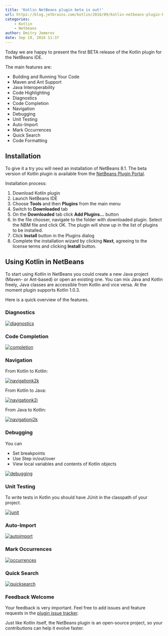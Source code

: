 ```yaml
---
title: 'Kotlin NetBeans plugin beta is out!'
url: https://blog.jetbrains.com/kotlin/2016/09/kotlin-netbeans-plugin-beta-is-out/
categories:
    - Kotlin
    - Netbeans
author: Dmitry Jemerov
date: Sep 19, 2016 11:37
---
```

Today we are happy to present the first BETA release of the Kotlin plugin for the NetBeans IDE.

The main features are:

* Building and Running Your Code
* Maven and Ant Support
* Java Interoperability
* Code Highlighting
* Diagnostics
* Code Completion
* Navigation
* Debugging
* Unit Testing
* Auto-Import
* Mark Occurrences
* Quick Search
* Code Formatting

## Installation

To give it a try you will need an installation of NetBeans 8.1. The beta version of Kotlin plugin is available from the [NetBeans Plugin Portal](http://plugins.netbeans.org/plugin/68590/kotlin).

Installation process:

1. Download Kotlin plugin
2. Launch NetBeans IDE
3. Choose **Tools** and then **Plugins** from the main menu
4. Switch to **Downloaded** tab
5. On the **Downloaded** tab click **Add Plugins...** button
6. In the file chooser, navigate to the folder with downloaded plugin. Select the NBM file and click OK. The plugin will show up in the list of plugins to be installed.
7. Click **Install** button in the Plugins dialog
8. Complete the installation wizard by clicking **Next**, agreeing to the license terms and clicking **Install** button.

## Using Kotlin in NetBeans

To start using Kotlin in NetBeans you could create a new Java project (Maven- or Ant-based) or open an existing one. You can mix Java and Kotlin freely, Java classes are accessible from Kotlin and vice versa. At the moment plugin supports Kotlin 1.0.3.

Here is a quick overview of the features.

### Diagnostics

[![diagnostics](https://i0.wp.com/blog.jetbrains.com/kotlin/files/2016/09/diagnostics.png?zoom=1.5&resize=640%2C224&ssl=1)](https://i0.wp.com/blog.jetbrains.com/kotlin/files/2016/09/diagnostics.png?ssl=1)

### Code Completion

[![completion](https://i1.wp.com/blog.jetbrains.com/kotlin/files/2016/09/completion.png?zoom=1.5&resize=640%2C297&ssl=1)](https://i1.wp.com/blog.jetbrains.com/kotlin/files/2016/09/completion.png?ssl=1)

### Navigation

From Kotlin to Kotlin:

[![navigationk2k](https://i0.wp.com/blog.jetbrains.com/kotlin/files/2016/09/navigationK2K.png?zoom=1.5&resize=640%2C160&ssl=1)](https://i0.wp.com/blog.jetbrains.com/kotlin/files/2016/09/navigationK2K.png?ssl=1)

From Kotlin to Java:

[![navigationk2j](https://i2.wp.com/blog.jetbrains.com/kotlin/files/2016/09/navigationK2J.png?zoom=1.5&resize=640%2C214&ssl=1)](https://i2.wp.com/blog.jetbrains.com/kotlin/files/2016/09/navigationK2J.png?ssl=1)

From Java to Kotlin:

[![navigationj2k](https://i2.wp.com/blog.jetbrains.com/kotlin/files/2016/09/navigationJ2K.png?zoom=1.5&resize=640%2C213&ssl=1)](https://i2.wp.com/blog.jetbrains.com/kotlin/files/2016/09/navigationJ2K.png?ssl=1)

### Debugging

You can

* Set breakpoints
* Use Step in/out/over
* View local variables and contents of Kotlin objects

[![debugging](https://i2.wp.com/blog.jetbrains.com/kotlin/files/2016/09/debugging.png?zoom=1.5&resize=640%2C486&ssl=1)](https://i2.wp.com/blog.jetbrains.com/kotlin/files/2016/09/debugging.png?ssl=1)

### Unit Testing

To write tests in Kotlin you should have JUnit in the classpath of your project.

[![junit](https://i0.wp.com/blog.jetbrains.com/kotlin/files/2016/09/junit.png?zoom=1.5&resize=640%2C348&ssl=1)](https://i0.wp.com/blog.jetbrains.com/kotlin/files/2016/09/junit.png?ssl=1)

### Auto-Import

[![autoimport](https://i1.wp.com/blog.jetbrains.com/kotlin/files/2016/09/autoImport.png?zoom=1.5&resize=640%2C193&ssl=1)](https://i1.wp.com/blog.jetbrains.com/kotlin/files/2016/09/autoImport.png?ssl=1)

### Mark Occurrences

[![occurrences](https://i2.wp.com/blog.jetbrains.com/kotlin/files/2016/09/occurrences.png?zoom=1.5&resize=325%2C115&ssl=1)](https://i2.wp.com/blog.jetbrains.com/kotlin/files/2016/09/occurrences.png?ssl=1)

### Quick Search

[![quicksearch](https://i1.wp.com/blog.jetbrains.com/kotlin/files/2016/09/quickSearch.png?zoom=1.5&resize=640%2C118&ssl=1)](https://i1.wp.com/blog.jetbrains.com/kotlin/files/2016/09/quickSearch.png?ssl=1)

### Feedback Welcome

Your feedback is very important. Feel free to add issues and feature requests in the [plugin issue tracker](https://github.com/Baratynskiy/kotlin-netbeans/issues).

Just like Kotlin itself, the NetBeans plugin is an open-source project, so your contributions can help it evolve faster.
